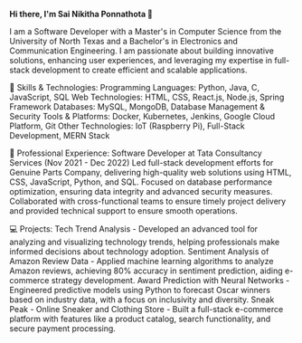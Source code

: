 **Hi there, I'm Sai Nikitha Ponnathota 👋**

I am a Software Developer with a Master's in Computer Science from the University of North Texas and a Bachelor's in Electronics and Communication Engineering. I am passionate about building innovative solutions, enhancing user experiences, and leveraging my expertise in full-stack development to create efficient and scalable applications.

🔧 Skills & Technologies:
Programming Languages: Python, Java, C, JavaScript, SQL
Web Technologies: HTML, CSS, React.js, Node.js, Spring Framework
Databases: MySQL, MongoDB, Database Management & Security
Tools & Platforms: Docker, Kubernetes, Jenkins, Google Cloud Platform, Git
Other Technologies: IoT (Raspberry Pi), Full-Stack Development, MERN Stack

💼 Professional Experience:
Software Developer at Tata Consultancy Services (Nov 2021 - Dec 2022)
Led full-stack development efforts for Genuine Parts Company, delivering high-quality web solutions using HTML, CSS, JavaScript, Python, and SQL.
Focused on database performance optimization, ensuring data integrity and advanced security measures.
Collaborated with cross-functional teams to ensure timely project delivery and provided technical support to ensure smooth operations.

💻 Projects:
Tech Trend Analysis - Developed an advanced tool for analyzing and visualizing technology trends, helping professionals make informed decisions about technology adoption.
Sentiment Analysis of Amazon Review Data - Applied machine learning algorithms to analyze Amazon reviews, achieving 80% accuracy in sentiment prediction, aiding e-commerce strategy development.
Award Prediction with Neural Networks - Engineered predictive models using Python to forecast Oscar winners based on industry data, with a focus on inclusivity and diversity.
Sneak Peak - Online Sneaker and Clothing Store - Built a full-stack e-commerce platform with features like a product catalog, search functionality, and secure payment processing.
